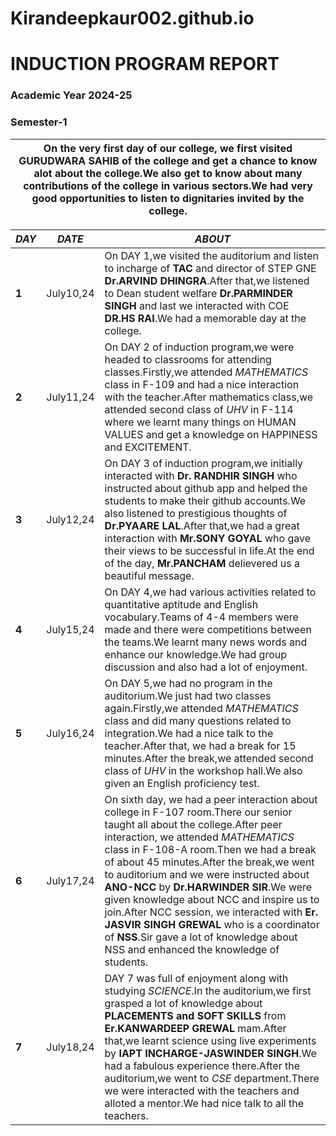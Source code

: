 # Kirandeepkaur002.github.io

# INDUCTION PROGRAM REPORT
### Academic Year 2024-25
### Semester-1


| On the very first day of our college, we first visited GURUDWARA SAHIB of the college and get a chance to know alot about the college.We also get to know about many contributions of the college in various sectors.We had very good opportunities to listen to dignitaries invited by the college. |
|------|


|**_DAY_**| _DATE_ | _ABOUT_ |
| -- | -- | -- |
|**1**|July10,24|On DAY 1,we visited the auditorium and listen to incharge of **TAC** and director of STEP GNE **Dr.ARVIND DHINGRA**.After that,we listened to Dean student welfare **Dr.PARMINDER SINGH** and last we interacted with COE **DR.HS RAI**.We had a memorable day at the college.|
|**2**|July11,24|On DAY 2 of induction program,we were headed to classrooms for attending classes.Firstly,we attended _MATHEMATICS_ class in F-109 and had a nice interaction with the teacher.After mathematics class,we attended second class of _UHV_ in F-114 where we learnt many things on HUMAN VALUES and get a knowledge on HAPPINESS and EXCITEMENT.|
|**3**|July12,24|On DAY 3 of induction program,we initially interacted with **Dr. RANDHIR SINGH** who instructed about github app and helped the students to make their github accounts.We also listened to prestigious thoughts of **Dr.PYAARE LAL**.After that,we had a great interaction with **Mr.SONY GOYAL** who gave their views to be successful in life.At the end of the day, **Mr.PANCHAM** delievered us a beautiful message.|
|**4**|July15,24|On DAY 4,we had various activities related to quantitative aptitude and English vocabulary.Teams of 4-4 members were made and there were competitions between the teams.We learnt many news words and enhance our knowledge.We had group discussion and also had a lot of enjoyment.|
|**5**|July16,24|On DAY 5,we had no program in the auditorium.We just had two classes again.Firstly,we attended _MATHEMATICS_ class and did many questions related to integration.We had a nice talk to the teacher.After that, we had a break for 15 minutes.After the break,we attended second class of _UHV_ in the workshop hall.We also given an English proficiency test.
|**6**|July17,24|On sixth day, we had a peer interaction about college in F-107 room.There our senior taught all about the college.After peer interaction, we attended _MATHEMATICS_ class in F-108-A room.Then we had a break of about 45 minutes.After the break,we went to auditorium and we were instructed about **ANO-NCC** by **Dr.HARWINDER SIR**.We were given knowledge about NCC and inspire us to join.After NCC session, we interacted with **Er. JASVIR SINGH GREWAL** who is a coordinator of **NSS**.Sir gave a lot of knowledge about NSS and enhanced the knowledge of students.|
|**7**|July18,24|DAY 7 was full of enjoyment along with studying _SCIENCE_.In the auditorium,we first grasped a lot of knowledge about **PLACEMENTS and SOFT SKILLS** from **Er.KANWARDEEP GREWAL** mam.After that,we learnt science using live experiments by **IAPT INCHARGE-JASWINDER SINGH**.We had a fabulous experience there.After the auditorium,we went to _CSE_ department.There we were interacted with the teachers and alloted a mentor.We had nice talk to all the teachers.| 








